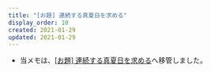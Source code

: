 ```yaml
---
title: "[お題] 連続する真夏日を求める"
display_order: 10
created: 2021-01-29
updated: 2021-01-29
---
```

- 当メモは、[\[お題\] 連続する真夏日を求める](https://thinktwice.tech/it/problem/hot_summer_day/)へ移管しました。